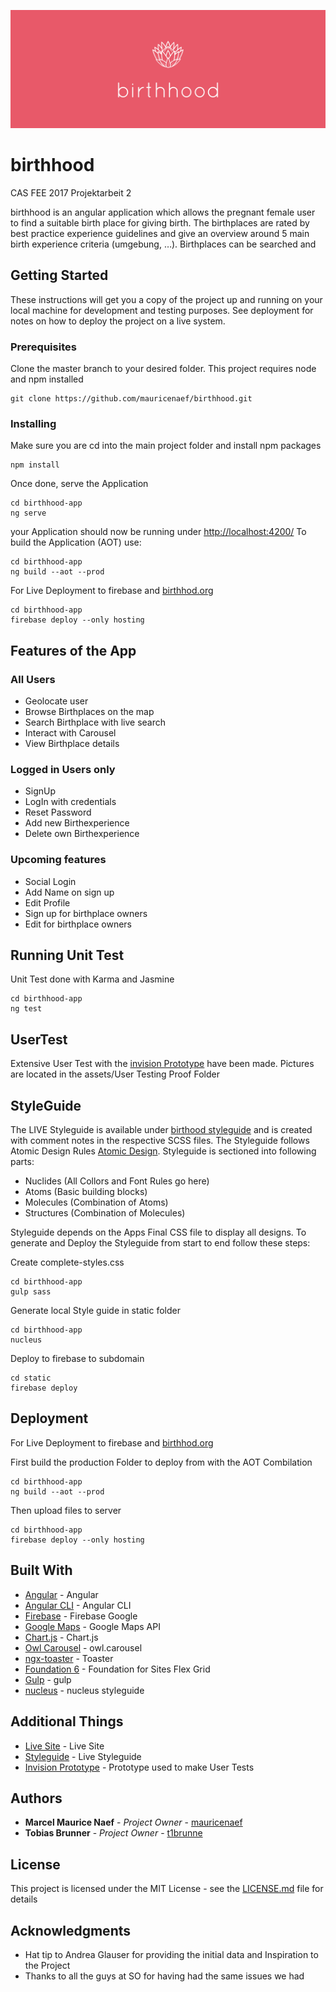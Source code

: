 ![birthhood_components](/assets/read-me-header.png)
# birthhood

CAS FEE 2017 Projektarbeit 2

birthhood is an angular application which allows the pregnant female user to find a suitable birth place for giving birth. The birthplaces are rated by best practice experience guidelines and give an overview around 5 main birth experience criteria (umgebung, …). Birthplaces can be searched and 
 

## Getting Started

These instructions will get you a copy of the project up and running on your local machine for development and testing purposes. See deployment for notes on how to deploy the project on a live system.

### Prerequisites

Clone the master branch to your desired folder. This project requires node and npm installed
```
git clone https://github.com/mauricenaef/birthhood.git
```

### Installing

Make sure you are cd into the main project folder and install npm packages
```
npm install
```

Once done, serve the Application
```
cd birthhood-app 
ng serve
```

your Application should now be running under [http://localhost:4200/](http://localhost:4200/birthplaces)
To build the Application (AOT) use:
```
cd birthhood-app
ng build --aot --prod
```

For Live Deployment to firebase and [birthhod.org](https://birthhood.org)
````
cd birthhood-app
firebase deploy --only hosting
````

## Features of the App

### All Users
* Geolocate user
* Browse Birthplaces on the map
* Search Birthplace with live search
* Interact with Carousel
* View Birthplace details

### Logged in Users only
* SignUp
* LogIn with credentials
* Reset Password
* Add new Birthexperience
* Delete own Birthexperience

### Upcoming features
* Social Login
* Add Name on sign up
* Edit Profile
* Sign up for birthplace owners
* Edit for birthplace owners


## Running Unit Test

Unit Test done with Karma and Jasmine
```
cd birthhood-app
ng test
```

## UserTest

Extensive User Test with the [invision Prototype](https://invis.io/SAF0GILUE) have been made. Pictures are located in the  assets/User Testing Proof Folder

## StyleGuide

The LIVE Styleguide is available under [birthood styleguide](https://styleguide.birthhood.org/index.html) and is created with comment notes in the respective SCSS files. The Styleguide follows Atomic Design Rules [Atomic Design](http://bradfrost.com/blog/post/atomic-web-design/). Styleguide is sectioned into following parts:

* Nuclides (All Collors and Font Rules go here)
* Atoms (Basic building blocks)
* Molecules (Combination of Atoms)
* Structures (Combination of Molecules)

Styleguide depends on the Apps Final CSS file to display all designs. To generate and Deploy the Styleguide from start to end follow these steps:

Create complete-styles.css
```
cd birthhood-app
gulp sass    
```

Generate local Style guide in static folder
```
cd birthhood-app
nucleus   
```

Deploy to firebase to subdomain
```
cd static
firebase deploy    
```

## Deployment

For Live Deployment to firebase and [birthhod.org](https://birthhood.org)

First build the production Folder to deploy from with the AOT Combilation
```
cd birthhood-app
ng build --aot --prod
```

Then upload files to server
```
cd birthhood-app
firebase deploy --only hosting
```

## Built With

* [Angular](https://angular.io/) - Angular
* [Angular CLI](https://cli.angular.io/) - Angular CLI
* [Firebase](https://firebase.google.com/) - Firebase Google
* [Google Maps](https://developers.google.com/maps/) - Google Maps API
* [Chart.js](http://www.chartjs.org/) - Chart.js
* [Owl Carousel](https://owlcarousel2.github.io/OwlCarousel2/) - owl.carousel
* [ngx-toaster](https://github.com/scttcper/ngx-toastr) - Toaster
* [Foundation 6](https://foundation.zurb.com/) - Foundation for Sites Flex Grid
* [Gulp](https://gulpjs.com/) - gulp
* [nucleus](https://github.com/holidaypirates/nucleus) - nucleus styleguide


## Additional Things

* [Live Site](https://birthhood.org) - Live Site
* [Styleguide](https://styleguide.birthhood.org/index.html) - Live Styleguide
* [Invision Prototype](https://invis.io/SAF0GILUE) - Prototype used to make User Tests

## Authors

* **Marcel Maurice Naef** - *Project Owner* - [mauricenaef](https://github.com/mauricenaef)
* **Tobias Brunner** - *Project Owner* - [t1brunne](https://github.com/t1brunne)


## License

This project is licensed under the MIT License - see the [LICENSE.md](LICENSE.md) file for details

## Acknowledgments

* Hat tip to Andrea Glauser for providing the initial data and Inspiration to the Project
* Thanks to all the guys at SO for having had the same issues we had 
